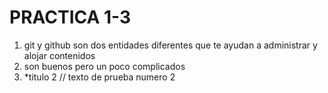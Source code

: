 # PRACTICA 1-3

1. git y github son dos entidades diferentes que te ayudan a administrar y alojar contenidos
2. son buenos pero un poco complicados
3. *titulo 2 // texto de prueba numero 2

